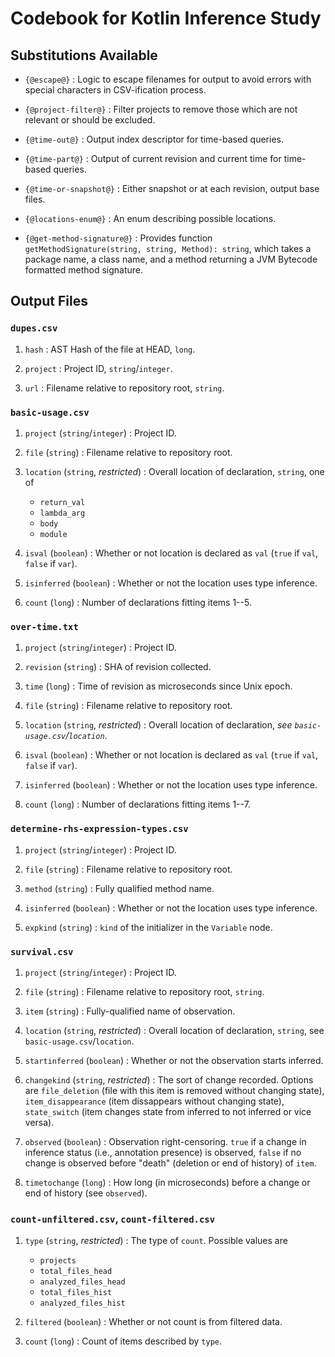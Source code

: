 # Codebook for Kotlin Inference Study

## Substitutions Available

 - `{@escape@}`
: Logic to escape filenames for output to avoid errors with special characters in CSV-ification process.

 - `{@project-filter@}`
: Filter projects to remove those which are not relevant or should be excluded.

 - `{@time-out@}`
: Output index descriptor for time-based queries.

 - `{@time-part@}`
: Output of current revision and current time for time-based queries.

 - `{@time-or-snapshot@}`
: Either snapshot or at each revision, output base files.

- `{@locations-enum@}`
: An enum describing possible locations.

 - `{@get-method-signature@}`
: Provides function `getMethodSignature(string, string, Method): string`, which takes a package name, a class name, and a method returning a JVM Bytecode formatted method signature.

## Output Files

### `dupes.csv`

1. `hash`
: AST Hash of the file at HEAD, `long`.

2. `project`
: Project ID, `string`/`integer`.

3. `url`
: Filename relative to repository root, `string`.

### `basic-usage.csv`

1. `project` (`string`/`integer`)
: Project ID.

2. `file` (`string`)
: Filename relative to repository root.

3. `location` (`string`, *restricted*)
: Overall location of declaration, `string`, one of
   - `return_val`
   - `lambda_arg`
   - `body`
   - `module`

4. `isval` (`boolean`)
: Whether or not location is declared as `val` (`true` if `val`, `false` if `var`).

5. `isinferred` (`boolean`)
: Whether or not the location uses type inference.

6. `count` (`long`)
: Number of declarations fitting items 1--5.

### `over-time.txt`

1. `project` (`string`/`integer`)
: Project ID.

2. `revision` (`string`)
: SHA of revision collected.

3. `time` (`long`)
: Time of revision as microseconds since Unix epoch.

4. `file` (`string`)
: Filename relative to repository root.

5. `location` (`string`, *restricted*)
: Overall location of declaration, *see `basic-usage.csv`/`location`*.

6. `isval` (`boolean`)
: Whether or not location is declared as `val` (`true` if `val`, `false` if `var`).

7. `isinferred` (`boolean`)
: Whether or not the location uses type inference.

8. `count` (`long`)
: Number of declarations fitting items 1--7.

### `determine-rhs-expression-types.csv`

1. `project` (`string`/`integer`)
: Project ID.

2. `file` (`string`)
: Filename relative to repository root.

3. `method` (`string`)
: Fully qualified method name.

4. `isinferred` (`boolean`)
: Whether or not the location uses type inference.

5. `expkind` (`string`)
: `kind` of the initializer in the `Variable` node.

### `survival.csv`

1. `project` (`string`/`integer`)
: Project ID.

2. `file` (`string`)
: Filename relative to repository root, `string`.

3. `item` (`string`)
: Fully-qualified name of observation.

4. `location` (`string`, *restricted*)
: Overall location of declaration, `string`, see `basic-usage.csv`/`location`.

5. `startinferred` (`boolean`)
: Whether or not the observation starts inferred.

6. `changekind` (`string`, *restricted*)
: The sort of change recorded.  Options are `file_deletion` (file with this item is removed without changing state), `item_disappearance` (item dissappears without changing state), `state_switch` (item changes state from inferred to not inferred or vice versa).

7. `observed` (`boolean`)
: Observation right-censoring.  `true` if a change in inference status (i.e., annotation presence) is observed, `false` if no change is observed before "death" (deletion or end of history) of `item`.

8. `timetochange` (`long`)
: How long (in microseconds) before a change or end of history (see `observed`).

### `count-unfiltered.csv`, `count-filtered.csv`

1. `type` (`string`, *restricted*)
: The type of `count`.  Possible values are
    - `projects`
    - `total_files_head`
    - `analyzed_files_head`
    - `total_files_hist`
    - `analyzed_files_hist`

2. `filtered` (`boolean`)
: Whether or not count is from filtered data.

3. `count` (`long`)
: Count of items described by `type`.
